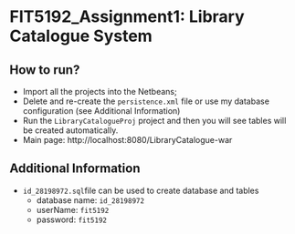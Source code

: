 # FIT5192_Assignment1: Library Catalogue System

## How to run?
- Import all the projects into the Netbeans;
- Delete and re-create the `persistence.xml` file or use my database configuration (see Additional Information)
- Run the `LibraryCatalogueProj` project and then you will see tables will be created automatically.
- Main page: http://localhost:8080/LibraryCatalogue-war

## Additional Information
- `id_28198972.sql`file can be used to create database and tables
  - database name: `id_28198972`
  - userName: `fit5192`
  - password: `fit5192`